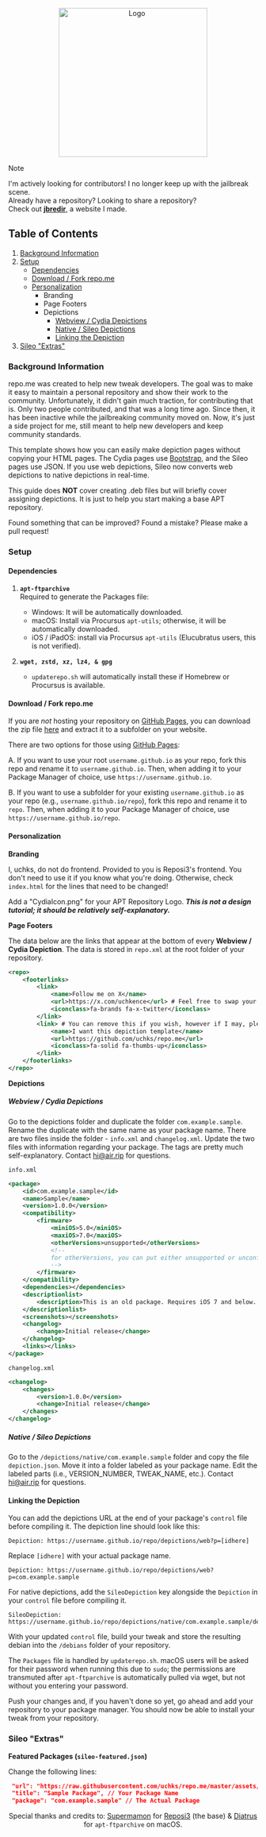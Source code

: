 <p align="center">
  <img align="center" src="https://i.imgur.com/RcY9qnM.png" alt="Logo" height="300">
</p>

> [!NOTE]  
> I'm actively looking for contributors! I no longer keep up with the jailbreak scene. <br>
> Already have a repository? Looking to share a repository? <br>
> Check out [**jbredir**](https://jbredir.unethical.team), a website I made.

## Table of Contents

1. [Background Information](#background-information)
2. [Setup](#setup)
   - [Dependencies](#dependencies)
   - [Download / Fork repo.me](#download--fork-repome)
   - [Personalization](#personalization)
     - Branding
     - Page Footers
     - Depictions
       - [Webview / Cydia Depictions](#webview--cydia-depictions)
       - [Native / Sileo Depictions](#native--sileo-depictions)
       - [Linking the Depiction](#linking-the-depiction)
3. [Sileo "Extras"](#sileo-extras)

### Background Information

repo.me was created to help new tweak developers. The goal was to make it easy to maintain a personal repository and show their work to the community. Unfortunately, it didn't gain much traction, for contributing that is. Only two people contributed, and that was a long time ago. Since then, it has been inactive while the jailbreaking community moved on. Now, it's just a side project for me, still meant to help new developers and keep community standards.

This template shows how you can easily make depiction pages without copying your HTML pages.
The Cydia pages use [Bootstrap](https://getbootstrap.com), and the Sileo pages use JSON.
If you use web depictions, Sileo now converts web depictions to native depictions in real-time.

This guide does **NOT** cover creating .deb files but will briefly cover assigning depictions. It is just to help you start making a base APT repository.

Found something that can be improved? Found a mistake? Please make a pull request!

### Setup

#### Dependencies

1. **`apt-ftparchive`** <br>
   Required to generate the Packages file:

   - Windows: It will be automatically downloaded.
   - macOS: Install via Procursus `apt-utils`; otherwise, it will be automatically downloaded.
   - iOS / iPadOS: install via Procursus `apt-utils` (Elucubratus users, this is not verified).

2. **`wget, zstd, xz, lz4, & gpg`**
   - `updaterepo.sh` will automatically install these if Homebrew or Procursus is available.

#### Download / Fork repo.me

If you are _not_ hosting your repository on [GitHub Pages](https://pages.github.com/), you can download the zip file [here](https://github.com/uchks/repo.me/archive/master.zip) and extract it to a subfolder on your website.

There are two options for those using [GitHub Pages](https://pages.github.com/):

A. If you want to use your root `username.github.io` as your repo, fork this repo and rename it to `username.github.io`. Then, when adding it to your Package Manager of choice, use `https://username.github.io`.

B. If you want to use a subfolder for your existing `username.github.io` as your repo (e.g., `username.github.io/repo`), fork this repo and rename it to `repo`. Then, when adding it to your Package Manager of choice, use `https://username.github.io/repo`.

#### Personalization

**Branding**

I, uchks, do not do frontend. Provided to you is Reposi3's frontend. You don't need to use it if you know what you're doing. Otherwise, check `index.html` for the lines that need to be changed!

Add a "CydiaIcon.png" for your APT Repository Logo.
**_This is not a design tutorial; it should be relatively self-explanatory._**

**Page Footers**

The data below are the links that appear at the bottom of every **Webview / Cydia Depiction**. The data is stored in `repo.xml` at the root folder of your repository.

```xml
<repo>
    <footerlinks>
        <link>
            <name>Follow me on X</name>
            <url>https://x.com/uchkence</url> # Feel free to swap your X in for this!
            <iconclass>fa-brands fa-x-twitter</iconclass>
        </link>
        <link> # You can remove this if you wish, however if I may, please do not do so! It will allow others to find repo.me such as you have!
            <name>I want this depiction template</name>
            <url>https://github.com/uchks/repo.me</url>
            <iconclass>fa-solid fa-thumbs-up</iconclass>
        </link>
    </footerlinks>
</repo>
```

**Depictions**

##### Webview / Cydia Depictions

Go to the depictions folder and duplicate the folder `com.example.sample`.
Rename the duplicate with the same name as your package name.
There are two files inside the folder - `info.xml` and `changelog.xml`.
Update the two files with information regarding your package.
The tags are pretty much self-explanatory.
Contact [hi@air.rip](mailto:hi@air.rip) for questions.

`info.xml`

```xml
<package>
    <id>com.example.sample</id>
    <name>Sample</name>
    <version>1.0.0</version>
    <compatibility>
        <firmware>
            <miniOS>5.0</miniOS>
            <maxiOS>7.0</maxiOS>
            <otherVersions>unsupported</otherVersions>
            <!--
            for otherVersions, you can put either unsupported or unconfirmed
            -->
        </firmware>
    </compatibility>
    <dependencies></dependencies>
    <descriptionlist>
        <description>This is an old package. Requires iOS 7 and below..</description>
    </descriptionlist>
    <screenshots></screenshots>
    <changelog>
        <change>Initial release</change>
    </changelog>
    <links></links>
</package>
```

`changelog.xml`

```xml
<changelog>
    <changes>
        <version>1.0.0</version>
        <change>Initial release</change>
    </changes>
</changelog>
```

##### Native / Sileo Depictions

Go to the `/depictions/native/com.example.sample` folder and copy the file `depiction.json`.
Move it into a folder labeled as your package name.
Edit the labeled parts (i.e., VERSION_NUMBER, TWEAK_NAME, etc.).
Contact [hi@air.rip](mailto:hi@air.rip) for questions.

#### Linking the Depiction

You can add the depictions URL at the end of your package's `control` file before compiling it.
The depiction line should look like this:

```text
Depiction: https://username.github.io/repo/depictions/web?p=[idhere]
```

Replace `[idhere]` with your actual package name.

```text
Depiction: https://username.github.io/repo/depictions/web?p=com.example.sample
```

For native depictions, add the `SileoDepiction` key alongside the `Depiction` in your `control` file before compiling it.

```text
SileoDepiction: https://username.github.io/repo/depictions/native/com.example.sample/depiction.json
```

With your updated `control` file, build your tweak and store the resulting debian into the `/debians` folder of your repository.

The `Packages` file is handled by `updaterepo.sh`. macOS users will be asked for their password when running this due to `sudo`; the permissions are transmuted after `apt-ftparchive` is automatically pulled via wget, but not without you entering your password.

Push your changes and, if you haven't done so yet, go ahead and add your repository to your package manager.
You should now be able to install your tweak from your repository.

### Sileo "Extras"

**Featured Packages (`sileo-featured.json`)**

Change the following lines:

```json
 "url": "https://raw.githubusercontent.com/uchks/repo.me/master/assets/Banners/RepoHeader.png", // The Package Banner
 "title": "Sample Package", // Your Package Name
 "package": "com.example.sample" // The Actual Package
```

<p align="center">Special thanks and credits to: <a href="https://github.com/Supermamon/">Supermamon</a> for <a href="https://github.com/supermamon/Reposi3">Reposi3</a> (the base) & <a href="https://github.com/Diatrus/">Diatrus</a> for <code>apt-ftparchive</code> on macOS.</p>
